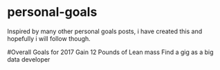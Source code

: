# personal-goals
Inspired by many other personal goals posts, i have created this and hopefully i will follow though.

#Overall Goals for 2017
Gain 12 Pounds of Lean mass
Find a gig as a big data developer

